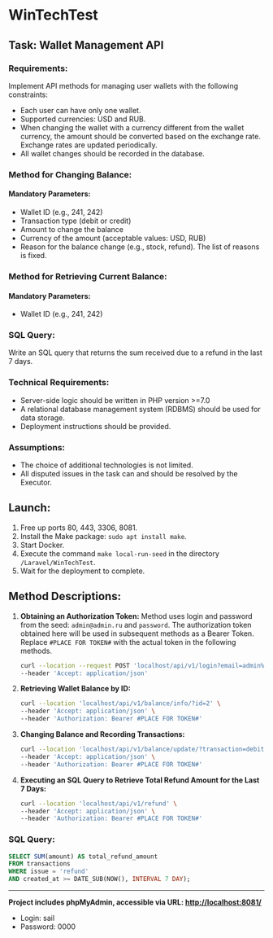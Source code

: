 # WinTechTest

## Task: Wallet Management API

### Requirements:
Implement API methods for managing user wallets with the following constraints:
- Each user can have only one wallet.
- Supported currencies: USD and RUB.
- When changing the wallet with a currency different from the wallet currency, the amount should be converted based on the exchange rate. Exchange rates are updated periodically.
- All wallet changes should be recorded in the database.

### Method for Changing Balance:
#### Mandatory Parameters:
- Wallet ID (e.g., 241, 242)
- Transaction type (debit or credit)
- Amount to change the balance
- Currency of the amount (acceptable values: USD, RUB)
- Reason for the balance change (e.g., stock, refund). The list of reasons is fixed.

### Method for Retrieving Current Balance:
#### Mandatory Parameters:
- Wallet ID (e.g., 241, 242)

### SQL Query:
Write an SQL query that returns the sum received due to a refund in the last 7 days.

### Technical Requirements:
- Server-side logic should be written in PHP version >=7.0
- A relational database management system (RDBMS) should be used for data storage.
- Deployment instructions should be provided.

### Assumptions:
- The choice of additional technologies is not limited.
- All disputed issues in the task can and should be resolved by the Executor.



## Launch:

1. Free up ports 80, 443, 3306, 8081.
2. Install the Make package: `sudo apt install make`.
3. Start Docker.
4. Execute the command `make local-run-seed` in the directory `/Laravel/WinTechTest`.
5. Wait for the deployment to complete.

## Method Descriptions:

1. **Obtaining an Authorization Token:** Method uses login and password from the seed: `admin@admin.ru` and `password`. The authorization token obtained here will be used in subsequent methods as a Bearer Token. Replace `#PLACE FOR TOKEN#` with the actual token in the following methods.
   
    ```bash
    curl --location --request POST 'localhost/api/v1/login?email=admin%40admin.ru&password=password' \
    --header 'Accept: application/json'
    ```

2. **Retrieving Wallet Balance by ID:**

    ```bash
    curl --location 'localhost/api/v1/balance/info/?id=2' \
    --header 'Accept: application/json' \
    --header 'Authorization: Bearer #PLACE FOR TOKEN#'
    ```

3. **Changing Balance and Recording Transactions:**

    ```bash
    curl --location 'localhost/api/v1/balance/update/?transaction=debit&currency=rub&amount=96&issue=renunciation&id=2' \
    --header 'Accept: application/json' \
    --header 'Authorization: Bearer #PLACE FOR TOKEN#'
    ```

4. **Executing an SQL Query to Retrieve Total Refund Amount for the Last 7 Days:**

    ```bash
    curl --location 'localhost/api/v1/refund' \
    --header 'Accept: application/json' \
    --header 'Authorization: Bearer #PLACE FOR TOKEN#'
    ```

### SQL Query:

```sql
SELECT SUM(amount) AS total_refund_amount
FROM transactions
WHERE issue = 'refund'
AND created_at >= DATE_SUB(NOW(), INTERVAL 7 DAY);
```
 ----------------
**Project includes phpMyAdmin, accessible via URL: [http://localhost:8081/](http://localhost:8081/)**
- Login: sail
- Password: 0000
